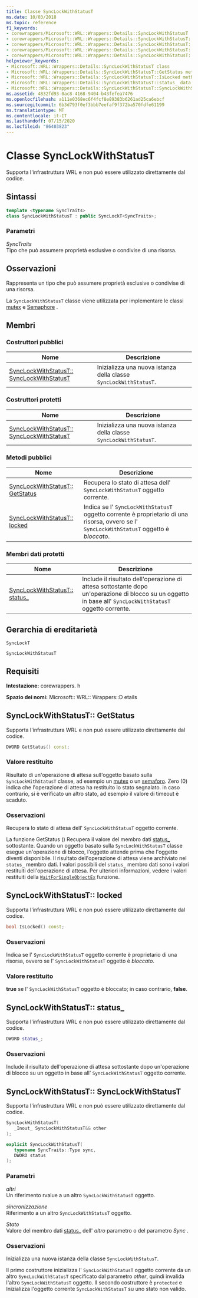```yaml
---
title: Classe SyncLockWithStatusT
ms.date: 10/03/2018
ms.topic: reference
f1_keywords:
- corewrappers/Microsoft::WRL::Wrappers::Details::SyncLockWithStatusT
- corewrappers/Microsoft::WRL::Wrappers::Details::SyncLockWithStatusT::GetStatus
- corewrappers/Microsoft::WRL::Wrappers::Details::SyncLockWithStatusT::IsLocked
- corewrappers/Microsoft::WRL::Wrappers::Details::SyncLockWithStatusT::status_
- corewrappers/Microsoft::WRL::Wrappers::Details::SyncLockWithStatusT::SyncLockWithStatusT
helpviewer_keywords:
- Microsoft::WRL::Wrappers::Details::SyncLockWithStatusT class
- Microsoft::WRL::Wrappers::Details::SyncLockWithStatusT::GetStatus method
- Microsoft::WRL::Wrappers::Details::SyncLockWithStatusT::IsLocked method
- Microsoft::WRL::Wrappers::Details::SyncLockWithStatusT::status_ data member
- Microsoft::WRL::Wrappers::Details::SyncLockWithStatusT::SyncLockWithStatusT, constructor
ms.assetid: 4832fd93-0ac8-4168-9404-b43fefea7476
ms.openlocfilehash: a111e0368ec6f4fcf8e89383b6261ad25ca6ebcf
ms.sourcegitcommit: 6b3d793f0ef3bbb7eefaf9f372ba570fdfe61199
ms.translationtype: MT
ms.contentlocale: it-IT
ms.lasthandoff: 07/15/2020
ms.locfileid: "86403823"
---
```

# <a name="synclockwithstatust-class"></a>Classe SyncLockWithStatusT

Supporta l'infrastruttura WRL e non può essere utilizzato direttamente dal codice.

## <a name="syntax"></a>Sintassi

```cpp
template <typename SyncTraits>
class SyncLockWithStatusT : public SyncLockT<SyncTraits>;
```

### <a name="parameters"></a>Parametri

*SyncTraits*<br/>
Tipo che può assumere proprietà esclusive o condivise di una risorsa.

## <a name="remarks"></a>Osservazioni

Rappresenta un tipo che può assumere proprietà esclusive o condivise di una risorsa.

La `SyncLockWithStatusT` classe viene utilizzata per implementare le classi [mutex](mutex-class.md) e [Semaphore](semaphore-class.md) .

## <a name="members"></a>Membri

### <a name="public-constructors"></a>Costruttori pubblici

Nome                                                             | Descrizione
---------------------------------------------------------------- | --------------------------------------------------------------
[SyncLockWithStatusT:: SyncLockWithStatusT](#synclockwithstatust) | Inizializza una nuova istanza della classe `SyncLockWithStatusT`.

### <a name="protected-constructors"></a>Costruttori protetti

Nome                                                             | Descrizione
---------------------------------------------------------------- | --------------------------------------------------------------
[SyncLockWithStatusT:: SyncLockWithStatusT](#synclockwithstatust) | Inizializza una nuova istanza della classe `SyncLockWithStatusT`.

### <a name="public-methods"></a>Metodi pubblici

Nome                                         | Descrizione
-------------------------------------------- | ----------------------------------------------------------------------------------------------------------------------------------
[SyncLockWithStatusT:: GetStatus](#getstatus) | Recupera lo stato di attesa dell' `SyncLockWithStatusT` oggetto corrente.
[SyncLockWithStatusT:: locked](#islocked)   | Indica se l' `SyncLockWithStatusT` oggetto corrente è proprietario di una risorsa, ovvero se l' `SyncLockWithStatusT` oggetto è *bloccato*.

### <a name="protected-data-members"></a>Membri dati protetti

Nome                                    | Descrizione
--------------------------------------- | ----------------------------------------------------------------------------------------------------------------------------------------
[SyncLockWithStatusT:: status_](#status) | Include il risultato dell'operazione di attesa sottostante dopo un'operazione di blocco su un oggetto in base all' `SyncLockWithStatusT` oggetto corrente.

## <a name="inheritance-hierarchy"></a>Gerarchia di ereditarietà

`SyncLockT`

`SyncLockWithStatusT`

## <a name="requirements"></a>Requisiti

**Intestazione:** corewrappers. h

**Spazio dei nomi:** Microsoft:: WRL:: Wrappers::D etails

## <a name="synclockwithstatustgetstatus"></a><a name="getstatus"></a>SyncLockWithStatusT:: GetStatus

Supporta l'infrastruttura WRL e non può essere utilizzato direttamente dal codice.

```cpp
DWORD GetStatus() const;
```

### <a name="return-value"></a>Valore restituito

Risultato di un'operazione di attesa sull'oggetto basato sulla `SyncLockWithStatusT` classe, ad esempio un [mutex](mutex-class.md) o un [semaforo](semaphore-class.md). Zero (0) indica che l'operazione di attesa ha restituito lo stato segnalato. in caso contrario, si è verificato un altro stato, ad esempio il valore di timeout è scaduto.

### <a name="remarks"></a>Osservazioni

Recupera lo stato di attesa dell' `SyncLockWithStatusT` oggetto corrente.

La funzione GetStatus () Recupera il valore del membro dati [status_](#status) sottostante. Quando un oggetto basato sulla `SyncLockWithStatusT` classe esegue un'operazione di blocco, l'oggetto attende prima che l'oggetto diventi disponibile. Il risultato dell'operazione di attesa viene archiviato nel `status_` membro dati. I valori possibili del `status_` membro dati sono i valori restituiti dell'operazione di attesa. Per ulteriori informazioni, vedere i valori restituiti della [`WaitForSingleObjectEx`](/windows/win32/api/synchapi/nf-synchapi-waitforsingleobjectex) funzione.

## <a name="synclockwithstatustislocked"></a><a name="islocked"></a>SyncLockWithStatusT:: locked

Supporta l'infrastruttura WRL e non può essere utilizzato direttamente dal codice.

```cpp
bool IsLocked() const;
```

### <a name="remarks"></a>Osservazioni

Indica se l' `SyncLockWithStatusT` oggetto corrente è proprietario di una risorsa, ovvero se l' `SyncLockWithStatusT` oggetto è *bloccato*.

### <a name="return-value"></a>Valore restituito

**true** se l' `SyncLockWithStatusT` oggetto è bloccato; in caso contrario, **false**.

## <a name="synclockwithstatuststatus_"></a><a name="status"></a>SyncLockWithStatusT:: status_

Supporta l'infrastruttura WRL e non può essere utilizzato direttamente dal codice.

```cpp
DWORD status_;
```

### <a name="remarks"></a>Osservazioni

Include il risultato dell'operazione di attesa sottostante dopo un'operazione di blocco su un oggetto in base all' `SyncLockWithStatusT` oggetto corrente.

## <a name="synclockwithstatustsynclockwithstatust"></a><a name="synclockwithstatust"></a>SyncLockWithStatusT:: SyncLockWithStatusT

Supporta l'infrastruttura WRL e non può essere utilizzato direttamente dal codice.

```cpp
SyncLockWithStatusT(
   _Inout_ SyncLockWithStatusT&& other
);

explicit SyncLockWithStatusT(
   typename SyncTraits::Type sync,
   DWORD status
);
```

### <a name="parameters"></a>Parametri

*altri*<br/>
Un riferimento rvalue a un altro `SyncLockWithStatusT` oggetto.

*sincronizzazione*<br/>
Riferimento a un altro `SyncLockWithStatusT` oggetto.

*Stato*<br/>
Valore del membro dati [status_](#status) dell' *altro* parametro o del parametro *Sync* .

### <a name="remarks"></a>Osservazioni

Inizializza una nuova istanza della classe `SyncLockWithStatusT`.

Il primo costruttore inizializza l' `SyncLockWithStatusT` oggetto corrente da un altro `SyncLockWithStatusT` specificato dal parametro *other*, quindi invalida l'altro `SyncLockWithStatusT` oggetto. Il secondo costruttore è `protected` e Inizializza l'oggetto corrente `SyncLockWithStatusT` su uno stato non valido.
